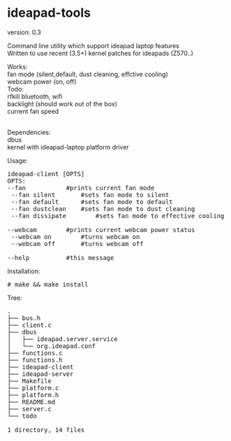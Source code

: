 ideapad-tools
=============

version: 0.3 <br>

Command line utility which support ideapad laptop features <br>
Written to use recent (3.5+) kernel patches for ideapads (Z570..) <br>

Works:<br>
fan mode (silent,default, dust cleaning, effctive cooling) <br>
webcam power (on, off) <br>
Todo: <br>
rfkill bluetooth, wifi <br>
backlight (should work out of the box) <br>
current fan speed <br>
<br>

Dependencies:<br>
dbus<br>
kernel with ideapad-laptop platform driver<br>

Usage:
<pre>
ideapad-client [OPTS]
OPTS:
--fan 			#prints current fan mode
 --fan silent		#sets fan mode to silent
 --fan default		#sets fan mode to default
 --fan dustclean	#sets fan mode to dust cleaning
 --fan dissipate		#sets fan mode to effective cooling

--webcam		#prints current webcam power status
 --webcam on		#turns webcam on
 --webcam off		#turns webcam off

--help			#this message
</pre>

Installation:<br>
<pre>
# make && make install
</pre>

Tree:
<pre>
.
├── bus.h
├── client.c
├── dbus
│   ├── ideapad.server.service
│   └── org.ideapad.conf
├── functions.c
├── functions.h
├── ideapad-client
├── ideapad-server
├── Makefile
├── platform.c
├── platform.h
├── README.md
├── server.c
└── todo

1 directory, 14 files
</tree>
